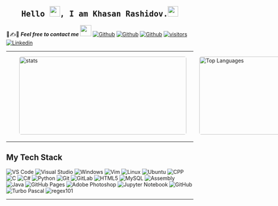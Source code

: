 <h2 align='center'><samp><strong>Hello <img src="https://media.giphy.com/media/hvRJCLFzcasrR4ia7z/giphy.gif" width="28px" height="28px">, I am Khasan Rashidov.<img height="28px" src="https://emojis.slackmojis.com/emojis/images/1531849430/4246/blob-sunglasses.gif?1531849430"></strong></samp></h2>

📝✍📧 ***Feel free to contact me*** <img src="https://media.giphy.com/media/WUlplcMpOCEmTGBtBW/giphy.gif" width="30">  [![Github](https://img.shields.io/github/followers/khasanrashidov?label=Follow%20Me&style=social)](https://github.com/khasanrashidov)  [![Github](https://img.shields.io/github/stars/khasanrashidov?affiliations=OWNER&style=social)](https://github.com/khasanrashidov)  [![Github](https://img.shields.io/github/watchers/khasanrashidov/khasanrashidov?style=social)](https://github.com/khasanrashidov)  [![visitors](https://komarev.com/ghpvc/?username=khasanrashidov&style=flat-square&color=FF0BAC)](https://github.com/khasanrashidov) [![Linkedin](https://img.shields.io/badge/LinkedIn-Khasan%20Rashidov-blue?logo=Linkedin&logoColor=blue&labelColor=black&style=flat-square)](https://www.linkedin.com/in/khasanr)  
<hr>
<p style="display: flex; justify-content: space-between;">
<img style="border-radius: 5px; margin: 0 0 5px 35px;" alt="stats" width="450px" height="210px" src="https://github-readme-stats.vercel.app/api?username=khasanrashidov&show_icons=true&include_all_commits=true&theme=shades-of-purple&bg_color=00000000&hide_border=true" alt="Khasan's github statistics" />

<img style="border-radius: 5px; margin: 0 0 5px 35px;" alt="Top Languages" width="370px" height="210px" src="https://github-readme-stats.vercel.app/api/top-langs/?username=khasanrashidov&layout=compact&theme=shades-of-purple&bg_color=00000000&hide_border=true" />
</p>
<hr>

## My Tech Stack
![VS Code](https://img.shields.io/badge/-VSCode-%23007ACC?style=flat-square&logo=visual-studio-code)
![Visual Studio](https://img.shields.io/badge/-Visual%20Studio-68217A?style=flat-square&logo=visual-studio)
![Windows](https://img.shields.io/badge/-Windows-055C9D?style=flat-square&logo=windows)
![Vim](https://img.shields.io/badge/-Vim-005D04?style=flat-square&logo=vim)
![Linux](https://img.shields.io/badge/-Linux-ffffff?style=flat-square&logo=linux&logoColor=000000)
![Ubuntu](https://img.shields.io/badge/-Ubuntu-EFA78E?style=flat-square&logo=ubuntu)
![CPP](https://img.shields.io/badge/-C++-D5E4F3?style=flat-square&logo=cplusplus&logoColor=044F88)
<img alt="C" src="https://custom-icon-badges.herokuapp.com/badge/C-D5E4F3.svg?style=flat-square&logo=c-in-hexagon&logoColor=044F88">
![C#](https://img.shields.io/badge/-C%23-D5E4F3?style=flat-square&logo=csharp&logoColor=684D95)
![Python](https://img.shields.io/badge/-Python-FFD242?style=flat-square&logo=python)
![Git](https://img.shields.io/badge/-Git-%23F05032?style=flat-square&logo=git&logoColor=%23ffffff)
![GitLab](https://img.shields.io/badge/-GitLab-FCA121?style=flat-square&logo=gitlab)
![HTML5](https://img.shields.io/badge/-HTML5-%23E44D27?style=flat-square&logo=html5&logoColor=ffffff)
![MySQL](https://img.shields.io/badge/-MySQL-ffffff?style=flat-square&logo=mysql&logoColor=E48E1A)
<img alt="Assembly" src="https://custom-icon-badges.herokuapp.com/badge/Assembly-7272FF.svg?style=flat-square&logo=asm-hex&logoColor=white">
<img alt="Java" src="https://custom-icon-badges.herokuapp.com/badge/Java-ffffff.svg?style=flat-square&logo=java&logoColor=EA2A30">
<img alt="GitHub Pages" src="https://img.shields.io/badge/GitHub%20Pages-grey.svg?style=flat-square&logo=github&logoColor=white">
<img alt="Adobe Photoshop" src="https://img.shields.io/badge/Adobe%20Photoshop-001E36.svg?style=flat-square&logo=adobe-photoshop&logoColor=31A8FF">
<img alt="Jupyter Notebook" src="https://img.shields.io/badge/Jupyter%20Notebook-767677.svg?style=flat-square&logo=jupyter&logoColor=F37726">
<img alt="GitHub" src="https://img.shields.io/badge/Github-black.svg?style=flat-square&logo=github&logoColor=white">
<img alt="Turbo Pascal" src="https://img.shields.io/badge/Turbo%20Pascal-0B0BFF.svg?style=flat-square&logo=borland-turbo-pascal&logoColor=0B0BFF">
<img alt="regex101" src="https://img.shields.io/badge/regex101-00008B.svg?style=flat-square&logo=regex101&logoColor=00008B">
<hr>           

<!---
khasanrashidov/khasanrashidov is a ✨ special ✨ repository because its `README.md` (this file) appears on your GitHub profile.
You can click the Preview link to take a look at your changes.
--->

